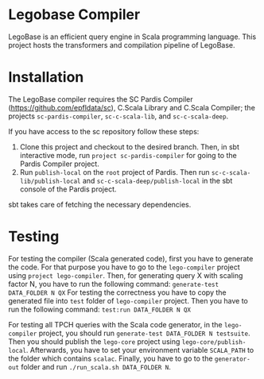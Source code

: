Legobase Compiler
=================

LegoBase is an efficient query engine in Scala programming language. This project
hosts the transformers and compilation pipeline of LegoBase.

Installation
============

The LegoBase compiler requires the SC Pardis Compiler (https://github.com/epfldata/sc), C.Scala Library and C.Scala Compiler; 
the projects `sc-pardis-compiler`, `sc-c-scala-lib`, and `sc-c-scala-deep`.

If you have access to the sc repository follow these steps:
1. Clone this project and checkout to the desired branch. Then, in sbt interactive mode,
run `project sc-pardis-compiler` for 
going to the Pardis Compiler project.
2. Run `publish-local` on the `root` project of Pardis.
Then run `sc-c-scala-lib/publish-local` and `sc-c-scala-deep/publish-local` in the sbt console
of the Pardis project.

sbt takes care of fetching the necessary dependencies. 


Testing
=======
For testing the compiler (Scala generated code), first you have to generate the code. 
For that purpose you have to go to the `lego-compiler` project using `project lego-compiler`.
Then, for generating query X with scaling factor N, you have to run the following command:
`generate-test DATA_FOLDER N QX`
For testing the correctness you have to copy the generated file into `test` folder of `lego-compiler` project.
Then you have to run the following command:
`test:run DATA_FOLDER N QX`

For testing all TPCH queries with the Scala code generator, in the `lego-compiler` project, 
you should run `generate-test DATA_FOLDER N testsuite`.
Then you should publish the `lego-core` project using `lego-core/publish-local`.
Afterwards, you have to set your environment variable `SCALA_PATH` to the folder which contains `scalac`.
Finally, you have to go to the `generator-out` folder and run `./run_scala.sh DATA_FOLDER N`.
